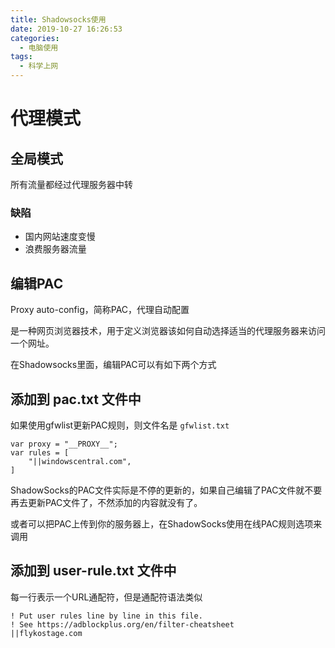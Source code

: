 ```yaml
---
title: Shadowsocks使用
date: 2019-10-27 16:26:53
categories:
  - 电脑使用
tags:
  - 科学上网
---
```


# 代理模式

## 全局模式

所有流量都经过代理服务器中转

### 缺陷

- 国内网站速度变慢
- 浪费服务器流量

## 编辑PAC

Proxy auto-config，简称PAC，代理自动配置

是一种网页浏览器技术，用于定义浏览器该如何自动选择适当的代理服务器来访问一个网址。

在Shadowsocks里面，编辑PAC可以有如下两个方式

## 添加到 pac.txt 文件中

如果使用gfwlist更新PAC规则，则文件名是 `gfwlist.txt`

```
var proxy = "__PROXY__";
var rules = [
	"||windowscentral.com",
]
```

ShadowSocks的PAC文件实际是不停的更新的，如果自己编辑了PAC文件就不要再去更新PAC文件了，不然添加的内容就没有了。

或者可以把PAC上传到你的服务器上，在ShadowSocks使用在线PAC规则选项来调用

## 添加到 user-rule.txt 文件中


每一行表示一个URL通配符，但是通配符语法类似

```
! Put user rules line by line in this file.
! See https://adblockplus.org/en/filter-cheatsheet
||flykostage.com
```
